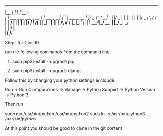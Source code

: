   _______                   _               _____             
 |__   __|                 | |             |  __ \            
    | | ___ _ __ ___  _ __ | | ___  _   _  | |  | | _____   __
    | |/ _ \ '_ ` _ \| '_ \| |/ _ \| | | | | |  | |/ _ \ \ / /
    | |  __/ | | | | | |_) | | (_) | |_| | | |__| |  __/\ V / 
    |_|\___|_| |_| |_| .__/|_|\___/ \__, | |_____/ \___| \_/  
                     | |             __/ |                    
                     |_|            |___/                                       

Steps for Cloud9

run the following commands from the command line.

1. sudo pip3 install --upgrade pip

2. sudo pip3 install --upgrade django

Follow this by changing your python settings in cloud9

Run -> Run Configurations -> Manage -> Python Support -> Python Version -> Python 3

Then run

sudo mv /usr/bin/python /usr/bin/python2
sudo ln -s /usr/bin/python3 /usr/bin/python

At this point you should be good to clone in the git content
 
